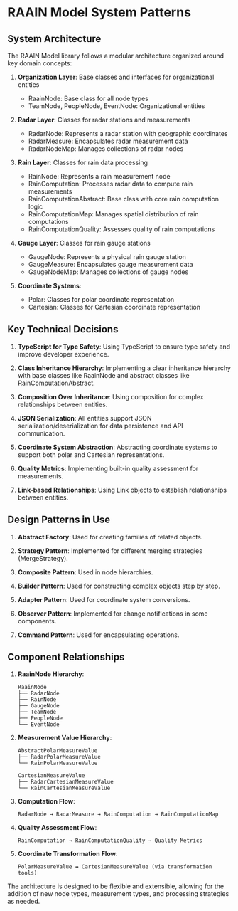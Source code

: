 # RAAIN Model System Patterns

## System Architecture
The RAAIN Model library follows a modular architecture organized around key domain concepts:

1. **Organization Layer**: Base classes and interfaces for organizational entities
   - RaainNode: Base class for all node types
   - TeamNode, PeopleNode, EventNode: Organizational entities

2. **Radar Layer**: Classes for radar stations and measurements
   - RadarNode: Represents a radar station with geographic coordinates
   - RadarMeasure: Encapsulates radar measurement data
   - RadarNodeMap: Manages collections of radar nodes

3. **Rain Layer**: Classes for rain data processing
   - RainNode: Represents a rain measurement node
   - RainComputation: Processes radar data to compute rain measurements
   - RainComputationAbstract: Base class with core rain computation logic
   - RainComputationMap: Manages spatial distribution of rain computations
   - RainComputationQuality: Assesses quality of rain computations

4. **Gauge Layer**: Classes for rain gauge stations
   - GaugeNode: Represents a physical rain gauge station
   - GaugeMeasure: Encapsulates gauge measurement data
   - GaugeNodeMap: Manages collections of gauge nodes

5. **Coordinate Systems**:
   - Polar: Classes for polar coordinate representation
   - Cartesian: Classes for Cartesian coordinate representation

## Key Technical Decisions

1. **TypeScript for Type Safety**: Using TypeScript to ensure type safety and improve developer experience.

2. **Class Inheritance Hierarchy**: Implementing a clear inheritance hierarchy with base classes like RaainNode and abstract classes like RainComputationAbstract.

3. **Composition Over Inheritance**: Using composition for complex relationships between entities.

4. **JSON Serialization**: All entities support JSON serialization/deserialization for data persistence and API communication.

5. **Coordinate System Abstraction**: Abstracting coordinate systems to support both polar and Cartesian representations.

6. **Quality Metrics**: Implementing built-in quality assessment for measurements.

7. **Link-based Relationships**: Using Link objects to establish relationships between entities.

## Design Patterns in Use

1. **Abstract Factory**: Used for creating families of related objects.

2. **Strategy Pattern**: Implemented for different merging strategies (MergeStrategy).

3. **Composite Pattern**: Used in node hierarchies.

4. **Builder Pattern**: Used for constructing complex objects step by step.

5. **Adapter Pattern**: Used for coordinate system conversions.

6. **Observer Pattern**: Implemented for change notifications in some components.

7. **Command Pattern**: Used for encapsulating operations.

## Component Relationships

1. **RaainNode Hierarchy**:
   ```
   RaainNode
   ├── RadarNode
   ├── RainNode
   ├── GaugeNode
   ├── TeamNode
   ├── PeopleNode
   └── EventNode
   ```

2. **Measurement Value Hierarchy**:
   ```
   AbstractPolarMeasureValue
   ├── RadarPolarMeasureValue
   └── RainPolarMeasureValue
   
   CartesianMeasureValue
   ├── RadarCartesianMeasureValue
   └── RainCartesianMeasureValue
   ```

3. **Computation Flow**:
   ```
   RadarNode → RadarMeasure → RainComputation → RainComputationMap
   ```

4. **Quality Assessment Flow**:
   ```
   RainComputation → RainComputationQuality → Quality Metrics
   ```

5. **Coordinate Transformation Flow**:
   ```
   PolarMeasureValue ↔ CartesianMeasureValue (via transformation tools)
   ```

The architecture is designed to be flexible and extensible, allowing for the addition of new node types, measurement types, and processing strategies as needed.
